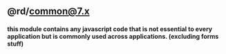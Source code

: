 ## @rd/common@7.x

#### this module contains any javascript code that is not essential to every application but is commonly used across applications. (excluding forms stuff)
